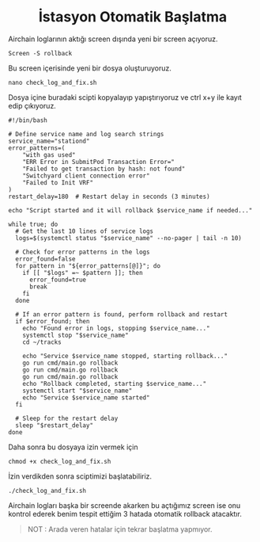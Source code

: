 <h1 align="center">İstasyon Otomatik Başlatma</h1>

Airchain loglarının aktığı screen dışında yeni bir screen açıyoruz.
```
Screen -S rollback
```
Bu screen içerisinde yeni bir dosya oluşturuyoruz.
```
nano check_log_and_fix.sh
```
Dosya içine  buradaki scipti kopyalayıp yapıştırıyoruz ve ctrl x+y ile kayıt edip çıkıyoruz.

```
#!/bin/bash

# Define service name and log search strings
service_name="stationd"
error_patterns=(
    "with gas used"
    "ERR Error in SubmitPod Transaction Error="
    "Failed to get transaction by hash: not found"
    "Switchyard client connection error"
    "Failed to Init VRF" 
)
restart_delay=180  # Restart delay in seconds (3 minutes)

echo "Script started and it will rollback $service_name if needed..."

while true; do
  # Get the last 10 lines of service logs
  logs=$(systemctl status "$service_name" --no-pager | tail -n 10)

  # Check for error patterns in the logs
  error_found=false
  for pattern in "${error_patterns[@]}"; do
    if [[ "$logs" =~ $pattern ]]; then
      error_found=true
      break
    fi
  done

  # If an error pattern is found, perform rollback and restart
  if $error_found; then
    echo "Found error in logs, stopping $service_name..."
    systemctl stop "$service_name"
    cd ~/tracks

    echo "Service $service_name stopped, starting rollback..."
    go run cmd/main.go rollback
    go run cmd/main.go rollback
    go run cmd/main.go rollback
    echo "Rollback completed, starting $service_name..."
    systemctl start "$service_name"
    echo "Service $service_name started"
  fi

  # Sleep for the restart delay
  sleep "$restart_delay"
done

```

Daha sonra bu dosyaya izin vermek için
```
chmod +x check_log_and_fix.sh
```

İzin verdikden sonra sciptimizi başlatabiliriz.

```
./check_log_and_fix.sh
```
Airchain logları başka bir screende akarken bu açtığımız screen ise onu kontrol ederek benim tespit ettiğim 3 hatada otomatik rollback atacaktır.

> NOT : Arada veren hatalar için tekrar başlatma yapmıyor.

